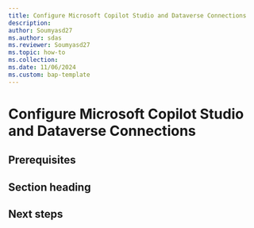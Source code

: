 ```yaml
---
title: Configure Microsoft Copilot Studio and Dataverse Connections
description: 
author: Soumyasd27
ms.author: sdas
ms.reviewer: Soumyasd27
ms.topic: how-to
ms.collection:
ms.date: 11/06/2024
ms.custom: bap-template
---
```



# Configure Microsoft Copilot Studio and Dataverse Connections


## Prerequisites

## Section heading


## Next steps


